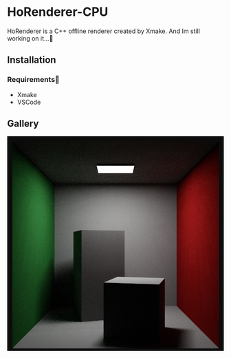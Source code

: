 # HoRenderer-CPU
HoRenderer is a C++ offline renderer created by Xmake. And Im still working on it...🥲

## Installation

### Requirements📝
* Xmake
* VSCode

## Gallery

![Cornell Box](examples/CornellBox.png)
